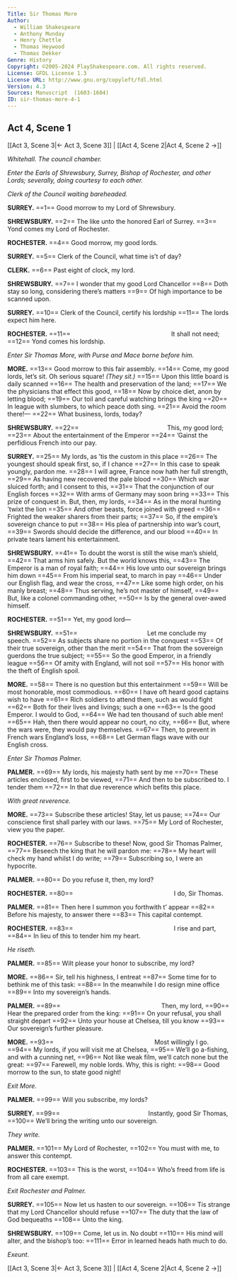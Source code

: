 ```yaml
---
Title: Sir Thomas More
Author: 
  - William Shakespeare
  - Anthony Munday
  - Henry Chettle
  - Thomas Heywood
  - Thomas Dekker
Genre: History
Copyright: ©2005-2024 PlayShakespeare.com. All rights reserved.
License: GFDL License 1.3
License URL: http://www.gnu.org/copyleft/fdl.html
Version: 4.3
Sources: Manuscript  (1603-1604)
ID: sir-thomas-more-4-1
---
```


## Act 4, Scene 1
[[Act 3, Scene 3|← Act 3, Scene 3]] | [[Act 4, Scene 2|Act 4, Scene 2 →]]

*Whitehall. The council chamber.*

*Enter the Earls of Shrewsbury, Surrey, Bishop of Rochester, and other Lords; severally, doing courtesy to each other.*

*Clerk of the Council waiting bareheaded.*

**SURREY.**
==1== Good morrow to my Lord of Shrewsbury.

**SHREWSBURY.**
==2== The like unto the honored Earl of Surrey.
==3== Yond comes my Lord of Rochester.

**ROCHESTER.**
==4== Good morrow, my good lords.

**SURREY.**
==5== Clerk of the Council, what time is’t of day?

**CLERK.**
==6== Past eight of clock, my lord.

**SHREWSBURY.**
==7== I wonder that my good Lord Chancellor
==8== Doth stay so long, considering there’s matters
==9== Of high importance to be scanned upon.

**SURREY.**
==10== Clerk of the Council, certify his lordship
==11== The lords expect him here.

**ROCHESTER.**
==11==                 It shall not need;
==12== Yond comes his lordship.

*Enter Sir Thomas More, with Purse and Mace borne before him.*

**MORE.**
==13== Good morrow to this fair assembly.
==14== Come, my good lords, let’s sit. Oh serious square!
*(They sit.)*
==15== Upon this little board is daily scanned
==16== The health and preservation of the land;
==17== We the physicians that effect this good,
==18== Now by choice diet, anon by letting blood;
==19== Our toil and careful watching brings the king
==20== In league with slumbers, to which peace doth sing.
==21== Avoid the room there!⁠—
==22== What business, lords, today?

**SHREWSBURY.**
==22==               This, my good lord;
==23== About the entertainment of the Emperor
==24== ’Gainst the perfidious French into our pay.

**SURREY.**
==25== My lords, as ’tis the custom in this place
==26== The youngest should speak first, so, if I chance
==27== In this case to speak youngly, pardon me.
==28== I will agree, France now hath her full strength,
==29== As having new recovered the pale blood
==30== Which war sluiced forth; and I consent to this,
==31== That the conjunction of our English forces
==32== With arms of Germany may soon bring
==33== This prize of conquest in. But, then, my lords,
==34== As in the moral hunting ’twixt the lion
==35== And other beasts, force joined with greed
==36== Frighted the weaker sharers from their parts;
==37== So, if the empire’s sovereign chance to put
==38== His plea of partnership into war’s court,
==39== Swords should decide the difference, and our blood
==40== In private tears lament his entertainment.

**SHREWSBURY.**
==41== To doubt the worst is still the wise man’s shield,
==42== That arms him safely. But the world knows this,
==43== The Emperor is a man of royal faith;
==44== His love unto our sovereign brings him down
==45== From his imperial seat, to march in pay
==46== Under our English flag, and wear the cross,
==47== Like some high order, on his manly breast;
==48== Thus serving, he’s not master of himself,
==49== But, like a colonel commanding other,
==50== Is by the general over-awed himself.

**ROCHESTER.**
==51== Yet, my good lord⁠—

**SHREWSBURY.**
==51==            Let me conclude my speech.
==52== As subjects share no portion in the conquest
==53== Of their true sovereign, other than the merit
==54== That from the sovereign guerdons the true subject;
==55== So the good Emperor, in a friendly league
==56== Of amity with England, will not soil
==57== His honor with the theft of English spoil.

**MORE.**
==58== There is no question but this entertainment
==59== Will be most honorable, most commodious.
==60== I have oft heard good captains wish to have
==61== Rich soldiers to attend them, such as would fight
==62== Both for their lives and livings; such a one
==63== Is the good Emperor. I would to God,
==64== We had ten thousand of such able men!
==65== Hah, then there would appear no court, no city,
==66== But, where the wars were, they would pay themselves.
==67== Then, to prevent in French wars England’s loss,
==68== Let German flags wave with our English cross.

*Enter Sir Thomas Palmer.*

**PALMER.**
==69== My lords, his majesty hath sent by me
==70== These articles enclosed, first to be viewed,
==71== And then to be subscribed to. I tender them
==72== In that due reverence which befits this place.

*With great reverence.*

**MORE.**
==73== Subscribe these articles! Stay, let us pause;
==74== Our conscience first shall parley with our laws.
==75== My Lord of Rochester, view you the paper.

**ROCHESTER.**
==76== Subscribe to these! Now, good Sir Thomas Palmer,
==77== Beseech the king that he will pardon me:
==78== My heart will check my hand whilst I do write;
==79== Subscribing so, I were an hypocrite.

**PALMER.**
==80== Do you refuse it, then, my lord?

**ROCHESTER.**
==80==                 I do, Sir Thomas.

**PALMER.**
==81== Then here I summon you forthwith t’ appear
==82== Before his majesty, to answer there
==83== This capital contempt.

**ROCHESTER.**
==83==                 I rise and part,
==84== In lieu of this to tender him my heart.

*He riseth.*

**PALMER.**
==85== Wilt please your honor to subscribe, my lord?

**MORE.**
==86== Sir, tell his highness, I entreat
==87== Some time for to bethink me of this task:
==88== In the meanwhile I do resign mine office
==89== Into my sovereign’s hands.

**PALMER.**
==89==                 Then, my lord,
==90== Hear the prepared order from the king:
==91== On your refusal, you shall straight depart
==92== Unto your house at Chelsea, till you know
==93== Our sovereign’s further pleasure.

**MORE.**
==93==                 Most willingly I go.
==94== My lords, if you will visit me at Chelsea,
==95== We’ll go a-fishing, and with a cunning net,
==96== Not like weak film, we’ll catch none but the great:
==97== Farewell, my noble lords. Why, this is right:
==98== Good morrow to the sun, to state good night!

*Exit More.*

**PALMER.**
==99== Will you subscribe, my lords?

**SURREY.**
==99==               Instantly, good Sir Thomas,
==100== We’ll bring the writing unto our sovereign.

*They write.*

**PALMER.**
==101== My Lord of Rochester,
==102== You must with me, to answer this contempt.

**ROCHESTER.**
==103== This is the worst,
==104== Who’s freed from life is from all care exempt.

*Exit Rochester and Palmer.*

**SURREY.**
==105== Now let us hasten to our sovereign.
==106== Tis strange that my Lord Chancellor should refuse
==107== The duty that the law of God bequeaths
==108== Unto the king.

**SHREWSBURY.**
==109== Come, let us in. No doubt
==110== His mind will alter, and the bishop’s too:
==111== Error in learned heads hath much to do.

*Exeunt.*

[[Act 3, Scene 3|← Act 3, Scene 3]] | [[Act 4, Scene 2|Act 4, Scene 2 →]]